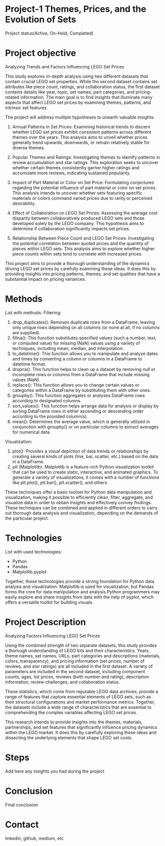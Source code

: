 # Project-1 Themes, Prices, and the Evolution of Sets 

  Project status(Active, On-Hold, Completed)
# Project objective

  Analyzing Trends and Factors Influencing LEGO Set Prices

  This study explores in-depth analysis using two different datasets that contain crucial LEGO set properties. While the second dataset contains set attributes like piece count, ratings, and collaboration status, the first dataset contains details like year, topic, set names, part categories, and pricing-related information. The main goal is to find insights that illuminate many aspects that affect LEGO set prices by examining themes, patterns, and intrinsic set features.

  The project will address multiple hypotheses to unearth valuable insights:

  1. Annual Patterns in Set Prices: Examining historical trends to discern whether LEGO set prices exhibit consistent patterns across different themes over the years. This analysis aims to unveil whether prices generally trend upwards, downwards, or remain relatively stable for diverse themes.

  2. Popular Themes and Ratings: Investigating themes to identify patterns in review accumulation and star ratings. This exploration seeks to uncover whether certain themes consistently garner higher ratings and accumulate more reviews, indicating sustained popularity.

  3. Impact of Part Material or Color on Set Price: Formulating conjectures regarding the potential influence of part material or color on set prices. This analysis intends to uncover whether sets featuring specific materials or colors command varied prices due to rarity or perceived desirability.

  4. Effect of Collaboration on LEGO Set Prices: Assessing the average cost disparity between collaboratively produced LEGO sets and those developed solely by the LEGO company. This hypothesis aims to determine if collaboration significantly impacts set prices.

  5. Relationship Between Piece Count and LEGO Set Prices: Investigating the potential correlation between quoted prices and the quantity of pieces within LEGO sets. This analysis aims to explore whether higher piece counts within sets tend to correlate with increased prices.

  This project aims to provide a thorough understanding of the dynamics driving LEGO set prices by carefully examining these ideas. It does this by providing insights into pricing patterns, themes, and set qualities that have a substantial impact on pricing variances.
# Methods

  List with methods:
  Filtering:
  1. drop_duplicates(): Removes duplicate rows from a DataFrame, leaving only unique rows depending on all columns (or none at all, if no columns are supplied).
  2. fillna(): This function substitutes specified values (such a number, text, or computed value) for missing (NaN) values using a variety of techniques, including mean, median, and interpolation.
  3. to_datetime(): This function allows you to manipulate and analyze dates and times by converting a column or columns in a DataFrame to datetime format.
  4. dropna(): This function helps to clean up a dataset by removing null or incomplete rows or columns from a DataFrame that include missing values (NaN).
  5. replace(): This function allows you to change certain values or categories within a DataFrame by substituting them with other ones.
  6. groupby(): This function aggregates or analyses DataFrame rows according to designated columns.
  7. sort_values(): This function helps arrange data for analysis or display by sorting DataFrame rows in either ascending or descending order according to the provided column(s).
  8. mean(): Determines the average value, which is generally utilized in conjunction with groupby() or on particular columns to extract averages for numerical data.

  Visualization:
  1. plot(): Provides a visual depiction of data trends or relationships by creating several kinds of plots (line, bar, scatter, etc.) based on the data in a DataFrame.
  2. plt (Matplotlib): Matplotlib is a feature-rich Python visualization toolkit that can be used to create static, interactive, and animated graphics. To generate a variety of visualizations, it comes with a number of functions like plt.plot(), plt.bar(), plt.scatter(), and others.
  
  These techniques offer a basic toolset for Python data manipulation and visualization, making it possible to efficiently clean, filter, aggregate, and visualize data in order to obtain insights and effectively convey findings. These techniques can be combined and applied in different orders to carry out thorough data analysis and visualization, depending on the demands of the particular project.
# Technologies 

  List with used technologies:
  - Python
  - Pandas
  - Matplotlib.pyplot

  Together, these technologies provide a strong foundation for Python data analysis and visualization. Matplotlib is used for visualization, but Pandas forms the core for data manipulation and analysis.Python programmers may easily explore and share insights from data with the help of pyplot, which offers a versatile toolkit for building visuals.
# Project Description

  Analyzing Factors Influencing LEGO Set Prices

  Using the combined strength of two separate datasets, this study provides a thorough understanding of LEGO kits and their characteristics. Years, theme names, set names, URLs, part categories and descriptions (materials, colors, transparency), and pricing information (set prices, number of reviews, and star ratings) are all included in the first dataset. A variety of parameters are included in the second dataset, including component counts, ages, list prices, reviews (both number and rating), description information, review challenges, and collaboration status.

  These statistics, which come from reputable LEGO data archives, provide a range of features that capture essential elements of LEGO sets, such as their structural configurations and market performance metrics. Together, the datasets include a wide range of characteristics that are essential to comprehending the complex variables affecting LEGO set prices.

  This research intends to provide insights into the themes, materials, partnerships, and set features that significantly influence pricing dynamics within the LEGO market. It does this by carefully exploring these ideas and dissecting the underlying elements that shape LEGO set costs.
# Steps
  Add here any insights you had during the project

# Conclusion
  Final conclusion
  
# Contact
  linkedin, github, medium, etc 